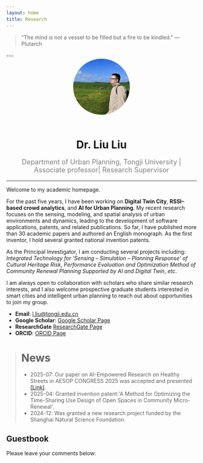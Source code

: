 ```yaml
---
layout: home
title: Research
---
```

  <footer>
    <blockquote>
      "The mind is not a vessel to be filled but a fire to be kindled."  
      — Plutarch 
    </blockquote>
  </footer>
---

<div style="text-align:center">
  <img src="/assets/img/avatar.jpg" alt="Avatar" style="width:150px; border-radius:50%; margin-bottom:20px;">
  <h1 style="margin-bottom:5px;">Dr. Liu Liu</h1>
  <p style="font-size:18px; color:gray;"> Department of Urban Planning, Tongji University | Associate professor| Research Supervisor</p>
</div>

---
Welcome to my academic homepage. 

For the past five years, I have been working on **Digital Twin City**, **RSSI–based crowd analytics**, and **AI for Urban Planning**. My recent research focuses on the sensing, modeling, and spatial analysis of urban environments and dynamics, leading to the development of software applications, patents, and related publications. So far, I have published more than 30 academic papers and authored an English monograph. As the first inventor, I hold several granted national invention patents. 

As the Principal Investigator, I am conducting several projects including: *Integrated Technology for 'Sensing – Simulation – Planning Response' of Cultural Heritage Risk*, *Performance Evaluation and Optimization Method of Community Renewal Planning Supported by AI and Digital Twin*, *etc*. 

I am always open to collaboration with scholars who share similar research interests, and I also welcome prospective graduate students interested in smart cities and intelligent urban planning to reach out about opportunities to join my group.

- **Email**: l.liu@tongji.edu.cn
- **Google Scholar**: [Google Scholar Page](https://scholar.google.com.hk/citations?user=eCzfpL0AAAAJ&hl=zh-CN)
- **ResearchGate** [ResearchGate Page](https://www.researchgate.net/profile/Liu-Liu-146) 
- **ORCID**: [ORCID Page](https://orcid.org/0000-0002-0275-5701)


> # News
> - 2025-07: Our paper on AI-Empowered Research on Healthy Streets in AESOP CONGRESS 2025 was accepted and presented [(Link)](https://congress.aesop-planning.eu/event/1/contributions/491/#:~:text=Therefore%2C%20this%20study%20employs%20LoRA%20fine-tuning%20technology%20in,intelligent%20and%20dynamic%20optimization%20in%20Healthy%20Streets%20studies.). 
> - 2025-04: Granted invention patent:'A Method for Optimizing the Time-Sharing Use Design of Open Spaces in Community Micro-Renewal'.
> - 2024-12: Was granted a new research project funded by the Shanghai Natural Science Foundation.

  <h2>Guestbook</h2>
  <p>Please leave your comments below:</p>
  <script src="https://utteranc.es/client.js"
          repo="yourusername/yourrepo"
          issue-term="pathname"
          theme="github-light"
          crossorigin="anonymous"
          async>
  </script>
